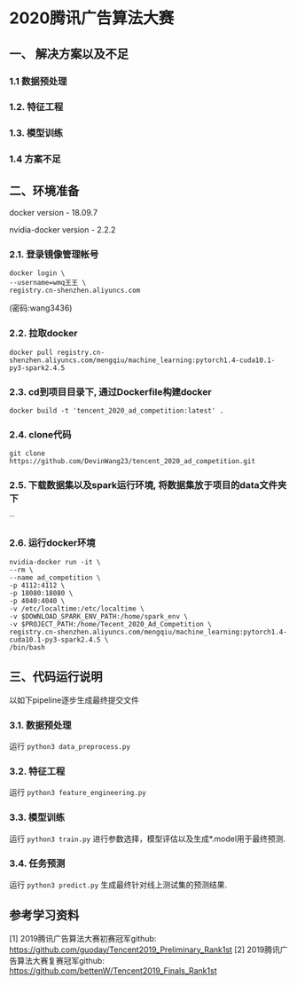 # 2020腾讯广告算法大赛

## 一、 解决方案以及不足

### 1.1 数据预处理

### 1.2. 特征工程

### 1.3. 模型训练

### 1.4 方案不足

## 二、环境准备
docker version - 18.09.7

nvidia-docker version - 2.2.2

### 2.1. 登录镜像管理帐号

```
docker login \
--username=wmq王王 \  
registry.cn-shenzhen.aliyuncs.com
``` 
(密码:wang3436)

### 2.2. 拉取docker

```
docker pull registry.cn-shenzhen.aliyuncs.com/mengqiu/machine_learning:pytorch1.4-cuda10.1-py3-spark2.4.5
```

### 2.3. cd到项目目录下, 通过Dockerfile构建docker

```
docker build -t 'tencent_2020_ad_competition:latest' .
``` 

### 2.4. clone代码

```
git clone https://github.com/DevinWang23/tencent_2020_ad_competition.git
```

### 2.5. 下载数据集以及spark运行环境, 将数据集放于项目的data文件夹下
``

### 2.6. 运行docker环境
```
nvidia-docker run -it \
--rm \
--name ad_competition \
-p 4112:4112 \
-p 18080:18080 \ 
-p 4040:4040 \
-v /etc/localtime:/etc/localtime \
-v $DOWNLOAD_SPARK_ENV_PATH:/home/spark_env \
-v $PROJECT_PATH:/home/Tecent_2020_Ad_Competition \
registry.cn-shenzhen.aliyuncs.com/mengqiu/machine_learning:pytorch1.4-cuda10.1-py3-spark2.4.5 \
/bin/bash
```

## 三、代码运行说明

以如下pipeline逐步生成最终提交文件

### 3.1. 数据预处理 

运行 `python3 data_preprocess.py`


### 3.2. 特征工程

运行 `python3 feature_engineering.py`


### 3.3. 模型训练

运行 `python3 train.py` 进行参数选择，模型评估以及生成*.model用于最终预测.

### 3.4. 任务预测

运行 `python3 predict.py` 生成最终针对线上测试集的预测结果.

## 参考学习资料
[1] 2019腾讯广告算法大赛初赛冠军github: <https://github.com/guoday/Tencent2019_Preliminary_Rank1st>
[2] 2019腾讯广告算法大赛复赛冠军github: <https://github.com/bettenW/Tencent2019_Finals_Rank1st>
